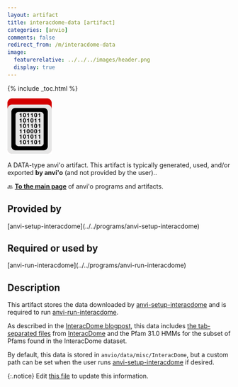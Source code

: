 ```yaml
---
layout: artifact
title: interacdome-data [artifact]
categories: [anvio]
comments: false
redirect_from: /m/interacdome-data
image:
  featurerelative: ../../../images/header.png
  display: true
---
```



{% include _toc.html %}


<img src="../../images/icons/DATA.png" alt="DATA" style="width:100px; border:none" />

A DATA-type anvi'o artifact. This artifact is typically generated, used, and/or exported **by anvi'o** (and not provided by the user)..

🔙 **[To the main page](../../)** of anvi'o programs and artifacts.

## Provided by


<p style="text-align: left" markdown="1"><span class="artifact-p">[anvi-setup-interacdome](../../programs/anvi-setup-interacdome)</span></p>


## Required or used by


<p style="text-align: left" markdown="1"><span class="artifact-r">[anvi-run-interacdome](../../programs/anvi-run-interacdome)</span></p>


## Description

This artifact stores the data downloaded by <span class="artifact-p">[anvi-setup-interacdome](/software/anvio/help/main/programs/anvi-setup-interacdome)</span> and is required to run <span class="artifact-p">[anvi-run-interacdome](/software/anvio/help/main/programs/anvi-run-interacdome)</span>.

As described in the [InteracDome blogpost](https://merenlab.org/2020/07/22/interacdome/#anvi-setup-interacdome), this data includes [the tab-separated files](https://interacdome.princeton.edu/#tab-6136-4) from [InteracDome](https://interacdome.princeton.edu/) and the Pfam 31.0 HMMs for the subset of Pfams found in the InteracDome dataset.

By default, this data is stored in `anvio/data/misc/InteracDome`, but a custom path can be set when the user runs <span class="artifact-p">[anvi-setup-interacdome](/software/anvio/help/main/programs/anvi-setup-interacdome)</span> if desired.



{:.notice}
Edit [this file](https://github.com/merenlab/anvio/tree/master/anvio/docs/artifacts/interacdome-data.md) to update this information.

